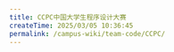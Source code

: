 ```yaml
---
title: CCPC中国大学生程序设计大赛
createTime: 2025/03/05 10:36:45
permalink: /campus-wiki/team-code/CCPC/
---
```

